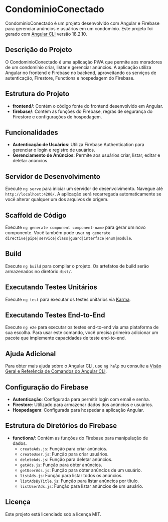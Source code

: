 # CondominioConectado

CondominioConectado é um projeto desenvolvido com Angular e Firebase para gerenciar anúncios e usuários em um condomínio. Este projeto foi gerado com [Angular CLI](https://github.com/angular/angular-cli) versão 18.2.10.

## Descrição do Projeto

O CondominioConectado é uma aplicação PWA que permite aos moradores de um condomínio criar, listar e gerenciar anúncios. A aplicação utiliza Angular no frontend e Firebase no backend, aproveitando os serviços de autenticação, Firestore, Functions e hospedagem do Firebase.

## Estrutura do Projeto

- **frontend/**: Contém o código fonte do frontend desenvolvido em Angular.
- **firebase/**: Contém as funções do Firebase, regras de segurança do Firestore e configurações de hospedagem.

## Funcionalidades

- **Autenticação de Usuários**: Utiliza Firebase Authentication para gerenciar o login e registro de usuários.
- **Gerenciamento de Anúncios**: Permite aos usuários criar, listar, editar e deletar anúncios.

## Servidor de Desenvolvimento

Execute `ng serve` para iniciar um servidor de desenvolvimento. Navegue até `http://localhost:4200/`. A aplicação será recarregada automaticamente se você alterar qualquer um dos arquivos de origem.

## Scaffold de Código

Execute `ng generate component component-name` para gerar um novo componente. Você também pode usar `ng generate directive|pipe|service|class|guard|interface|enum|module`.

## Build

Execute `ng build` para compilar o projeto. Os artefatos de build serão armazenados no diretório `dist/`.

## Executando Testes Unitários

Execute `ng test` para executar os testes unitários via [Karma](https://karma-runner.github.io).

## Executando Testes End-to-End

Execute `ng e2e` para executar os testes end-to-end via uma plataforma de sua escolha. Para usar este comando, você precisa primeiro adicionar um pacote que implemente capacidades de teste end-to-end.

## Ajuda Adicional

Para obter mais ajuda sobre o Angular CLI, use `ng help` ou consulte a [Visão Geral e Referência de Comandos do Angular CLI](https://angular.dev/tools/cli).

## Configuração do Firebase

- **Autenticação**: Configurada para permitir login com email e senha.
- **Firestore**: Utilizado para armazenar dados dos anúncios e usuários.
- **Hospedagem**: Configurada para hospedar a aplicação Angular.

## Estrutura de Diretórios do Firebase

- **functions/**: Contém as funções do Firebase para manipulação de dados.
  - `createAds.js`: Função para criar anúncios.
  - `createUser.js`: Função para criar usuários.
  - `deleteAds.js`: Função para deletar anúncios.
  - `getAds.js`: Função para obter anúncios.
  - `getUserAds.js`: Função para obter anúncios de um usuário.
  - `listAds.js`: Função para listar todos os anúncios.
  - `listAdsByTitle.js`: Função para listar anúncios por título.
  - `listUserAds.js`: Função para listar anúncios de um usuário.

## Licença

Este projeto está licenciado sob a licença MIT.
